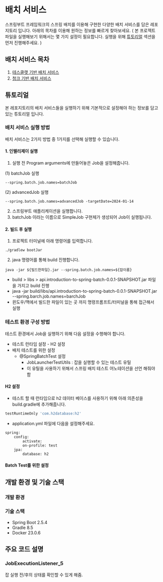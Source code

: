 # 배치 서비스
스프링부트 프레임워크의 스프링 배치를 이용해 구현한 다양한 배치 서비스를 담은 레포지토리 입니다. 아래의 목차를 이용해 원하는 정보를 빠르게 찾아보세요.
( 본 프로젝트 파일을 실행해보기 위해서는 몇 가지 설정이 필요합니다. 실행을 위해 [튜토리얼](#튜토리얼) 섹션을 먼저 진행해주세요. )

## 배치 서비스 목차
1. [테스클랫 기반 배치 서비스](https://github.com/samdaseuss/batch-service/tree/tasklet)
2. [청크 기반 배치 서비스](https://github.com/samdaseuss/batch-service/tree/chunk)

## 튜토리얼
본 레포지토리의 배치 서비스들을 실행하기 위해 기본적으로 설정해야 하는 정보를 담고 있는 튜토리얼 입니다.
### 배치 서비스 실행 방법
배치 서비스는 2가지 방법 중 1가지를 선택해 실행할 수 있습니다.
#### 1. 인텔리제이 실행
1. 실행 전 Program arguments에 만들어놓은 Job을 설정해줍니다.

(1) batchJob 실행
```setup
--spring.batch.job.names=batchJob
```
(2) advancedJob 실행
```setup
--spring.batch.job.names=advancedJob -targetDate=2024-01-14
```

2. 스프링부트 애플리케이션을 실행합니다. 
3. batchJob 이라는 이름으로 SimpleJob 구현체가 생성되어 Job이 실행됩니다.

#### 2. 빌드 후 실행
1. 프로젝트 터미널에 아래 명령어를 입력합니다.
```terminal
./gradlew bootJar
```
2. java 명령어를 통해 build 진행합니다.
```terminal
java -jar ${빌드한파일}.jar --spring.batch.job.names=${잡이름}
```
* build > libs > api.introduction-to-spring-batch-0.0.1-SNAPSHOT.jar 파일을 가지고 build 진행
* java -jar build/libs/api.introduction-to-spring-batch-0.0.1-SNAPSHOT.jar --spring.barch.job.names=barchJob
* 윈도우/맥에서 빌드한 파일이 있는 곳 까지 명령프롬프트/터미널을 통해 접근해서 실행

### 테스트 환경 구성 방법
테스트 환경에서 Job을 실행하기 위해 다음 설정을 수행해야 합니다.
* 테스트 런타임 설정 - H2 설정
* 배치 테스트를 위한 설정
  * @SpringBatchTest 설정
    * JobLauncherTestUtils : 잡을 실행할 수 있는 테스트 유틸
    * 이 유틸을 사용하기 위해서 스프링 배치 테스트 어노테이션을 선언 해줘야함
#### H2 설정
* 테스트 할 때 런타임으로 h2 데이터 베이스를 사용하기 위해 아래 의존성을 build.gradle에 추가해줍니다.
```groovy
testRuntimeOnly 'com.h2database:h2'
```
* application.yml 파일에 다음을 설정해주세요.
```
spring:
    config:
        activate:
        on-profile: test
    jpa:
        database: h2
```
#### Batch Test를 위한 설정

## 개발 환경 및 기술 스택
### 개발 환경
### 기술 스택
* Spring Boot 2.5.4
* Gradle 8.5
* Docker 23.0.6

## 주요 코드 설명
### JobExecutionListener_5
잡 실행 전/후의 상태를 확인할 수 있게 해줌.